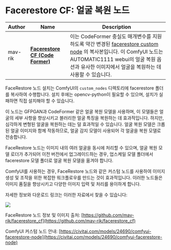 # Facerestore CF: 얼굴 복원 노드

|Author|Name|Description|
|---|---|---|
|mav-rik|[**Facerestore CF (Code Former)**](https://github.com/mav-rik/facerestore_cf)|이는 CodeFormer 충실도 매개변수를 지원하도록 약간 변경된 [facerestore custom node](https://civitai.com/models/24690/comfyui-facerestore-node) 의 복사본입니다. 이 ComfyUI 노드는 AUTOMATIC1111 webui의 얼굴 복원 옵션과 유사한 이미지에서 얼굴을 복원하는 데 사용할 수 있습니다.|

FaceRestore 노드 설치는 ComfyUI의 `custom_nodes` 디렉토리에 facerestore 폴더를 복사하여 수행합니다. 설치 후에는 opencv-python이 필요할 수 있으며, 설치가 실패하면 직접 설치해야 할 수 있습니다.

이 노드는 GFPGAN과 CodeFormer 같은 얼굴 복원 모델을 사용하며, 이 모델들은 얼굴의 세부 사항을 향상시키고 블러리한 얼굴 특징을 복원하는 데 효과적입니다. 하지만, 심각하게 변형된 얼굴을 복원하는 데는 덜 효과적일 수 있습니다. 얼굴 복원 모델은 크롭된 얼굴 이미지와 함께 작동하므로, 얼굴 감지 모델이 사용되어 각 얼굴을 복원 모델로 전송합니다.

FaceRestore 노드는 이미지 내의 여러 얼굴을 동시에 처리할 수 있으며, 얼굴 복원 모델 로더가 추가되어 이전 버전에서 업그레이드하는 경우, 업스케일 모델 폴더에서 facerestore 모델 폴더로 얼굴 복원 모델을 옮겨야 합니다.

ComfyUI를 사용하는 경우, FaceRestore 노드와 같은 커스텀 노드를 사용하여 이미지 생성 및 조작을 위한 복잡한 워크플로우를 만드는 것이 효과적입니다. 이러한 노드들은 이미지 품질을 향상시키고 다양한 이미지 입력 및 처리를 용이하게 합니다.

자세한 정보와 다운로드 링크는 이러한 자료에서 찾을 수 있습니다:

![](https://wikidocs.net/images/page/234145/example.png)

FaceRestore 노드 정보 및 이미지 출처: [https://github.com/mav-rik/facerestore_cf](https://github.com/mav-rik/facerestore_cf)

ComfyUI 커스텀 노드 안내: [https://civitai.com/models/24690/comfyui-facerestore-node](https://civitai.com/models/24690/comfyui-facerestore-node)